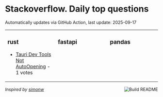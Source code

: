 # Stackoverflow. Daily top questions 

Automatically updates via GitHub Action, last update: <!-- date starts -->2025-09-17<!-- date ends -->


<table><tr><td valign="top" width="33%">

### rust
<!-- rust starts -->
* [Tauri Dev Tools Not AutoOpening](https://stackoverflow.com/questions/79766491/tauri-dev-tools-not-auto-opening) - 1 votes
<!-- rust ends -->
</td><td valign="top" width="34%">


### fastapi
<!-- fastapi starts -->

<!-- fastapi ends -->
</td><td valign="top" width="34%">


### pandas
<!-- pandas starts -->

<!-- pandas ends -->
</td></tr></table>

<a href="https://github.com/hp0404/hp0404/actions"><img src="https://github.com/hp0404/hp0404/workflows/Build%20README/badge.svg" align="right" alt="Build README"></a> <p>*Inspired by  [simonw](https://github.com/simonw/simonw)*</p>
